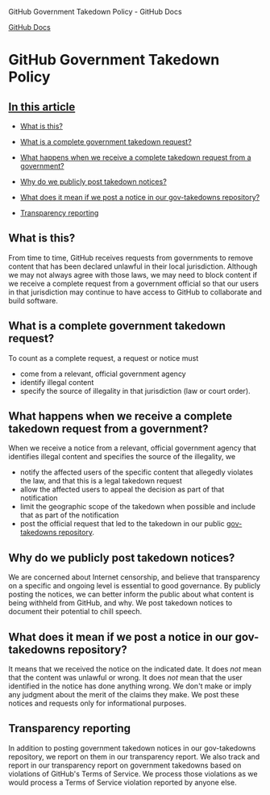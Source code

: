 GitHub Government Takedown Policy - GitHub Docs

[](/en)[GitHub Docs](/en)

GitHub Government Takedown Policy
==========

[In this article](/github/site-policy/github-government-takedown-policy#in-this-article)
----------

* [What is this?](#what-is-this)

* [What is a complete government takedown request?](#what-is-a-complete-government-takedown-request)

* [What happens when we receive a complete takedown request from a government?](#what-happens-when-we-receive-a-complete-takedown-request-from-a-government)

* [Why do we publicly post takedown notices?](#why-do-we-publicly-post-takedown-notices)

* [What does it mean if we post a notice in our gov-takedowns repository?](#what-does-it-mean-if-we-post-a-notice-in-our-gov-takedowns-repository)

* [Transparency reporting](#transparency-reporting)

[](#what-is-this)What is this?
----------

From time to time, GitHub receives requests from governments to remove content that has been declared unlawful in their local jurisdiction. Although we may not always agree with those laws, we may need to block content if we receive a complete request from a government official so that our users in that jurisdiction may continue to have access to GitHub to collaborate and build software.

[](#what-is-a-complete-government-takedown-request)What is a complete government takedown request?
----------

To count as a complete request, a request or notice must

* come from a relevant, official government agency
* identify illegal content
* specify the source of illegality in that jurisdiction (law or court order).

[](#what-happens-when-we-receive-a-complete-takedown-request-from-a-government)What happens when we receive a complete takedown request from a government?
----------

When we receive a notice from a relevant, official government agency that identifies illegal content and specifies the source of the illegality, we

* notify the affected users of the specific content that allegedly violates the law, and that this is a legal takedown request
* allow the affected users to appeal the decision as part of that notification
* limit the geographic scope of the takedown when possible and include that as part of the notification
* post the official request that led to the takedown in our public [gov-takedowns repository](https://github.com/github/gov-takedowns).

[](#why-do-we-publicly-post-takedown-notices)Why do we publicly post takedown notices?
----------

We are concerned about Internet censorship, and believe that transparency on a specific and ongoing level is essential to good governance. By publicly posting the notices, we can better inform the public about what content is being withheld from GitHub, and why. We post takedown notices to document their potential to chill speech.

[](#what-does-it-mean-if-we-post-a-notice-in-our-gov-takedowns-repository)What does it mean if we post a notice in our gov-takedowns repository?
----------

It means that we received the notice on the indicated date. It does *not* mean that the content was unlawful or wrong. It does *not* mean that the user identified in the notice has done anything wrong. We don't make or imply any judgment about the merit of the claims they make. We post these notices and requests only for informational purposes.

[](#transparency-reporting)Transparency reporting
----------

In addition to posting government takedown notices in our gov-takedowns repository, we report on them in our transparency report. We also track and report in our transparency report on government takedowns based on violations of GitHub's Terms of Service. We process those violations as we would process a Terms of Service violation reported by anyone else.
